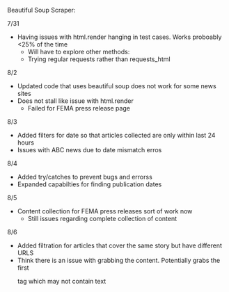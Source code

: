 Beautiful Soup Scraper:

7/31
- Having issues with html.render hanging in test cases. Works proboably <25% of the time
    - Will have to explore other methods:
    - Trying regular requests rather than requests_html

8/2
- Updated code that uses beautiful soup does not work for some news sites
- Does not stall like issue with html.render
    - Failed for FEMA press release page

8/3
- Added filters for date so that articles collected are only within last 24 hours
- Issues with ABC news due to date mismatch erros

8/4
- Added try/catches to prevent bugs and errorss
- Expanded capabilties for finding publication dates

8/5
- Content collection for FEMA press releases sort of work now
    - Still issues regarding complete collection of content

8/6
- Added filtration for articles that cover the same story but have different URLS
- Think there is an issue with grabbing the content. Potentially grabs the first <p> tag which may not contain text
    